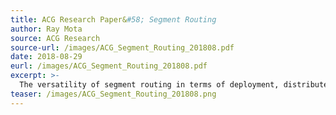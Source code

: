 ```yaml
---
title: ACG Research Paper&#58; Segment Routing
author: Ray Mota
source: ACG Research
source-url: /images/ACG_Segment_Routing_201808.pdf
date: 2018-08-29
eurl: /images/ACG_Segment_Routing_201808.pdf
excerpt: >-
  The versatility of segment routing in terms of deployment, distributed versus centralized, network types, data centers/WANs/access, and use cases makes it a solid option for end-to-end network deployment.
teaser: /images/ACG_Segment_Routing_201808.png
---
```


